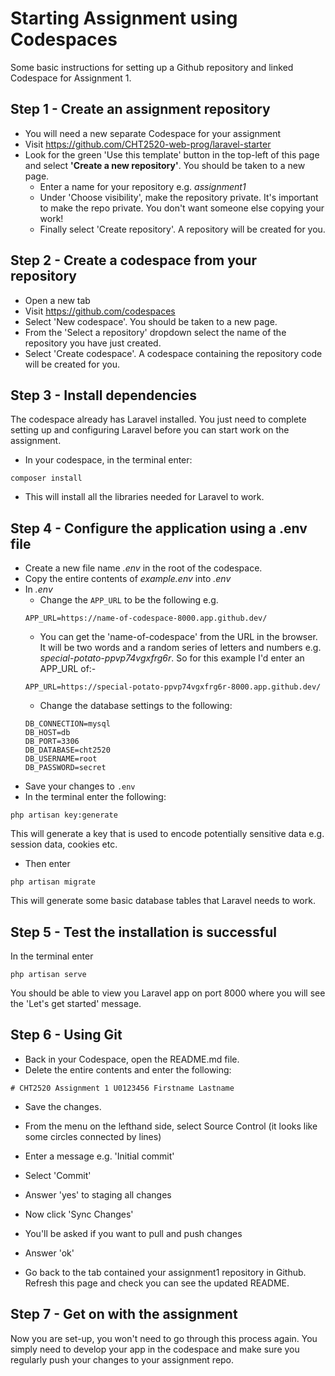 # Starting Assignment using Codespaces
Some basic instructions for setting up a Github repository and linked Codespace for Assignment 1.
## Step 1 - Create an assignment repository
- You will need a new separate Codespace for your assignment
- Visit https://github.com/CHT2520-web-prog/laravel-starter
-   Look for the green 'Use this template' button in the top-left of this page and select **'Create a new repository'**. You should be taken to a new page.
    -   Enter a name for your repository e.g. _assignment1_
    -   Under 'Choose visibility', make the repository private. It's important to make the repo private. You don't want someone else copying your work!
    -   Finally select 'Create repository'. A repository will be created for you.

## Step 2 - Create a codespace from your repository
-   Open a new tab
-   Visit https://github.com/codespaces
-   Select 'New codespace'. You should be taken to a new page.
-   From the 'Select a repository' dropdown select the name of the repository you have just created.
-   Select 'Create codespace'. A codespace containing the repository code will be created for you.

## Step 3 - Install dependencies

The codespace already has Laravel installed. You just need to complete setting up and configuring Laravel before you can start work on the assignment.

-   In your codespace, in the terminal enter:

```
composer install
```

-   This will install all the libraries needed for Laravel to work.

## Step 4 - Configure the application using a .env file

-   Create a new file name _.env_ in the root of the codespace.
-   Copy the entire contents of _example.env_ into _.env_
-   In _.env_
    -   Change the `APP_URL` to be the following e.g.
    ```
    APP_URL=https://name-of-codespace-8000.app.github.dev/
    ```
    -   You can get the 'name-of-codespace' from the URL in the browser. It will be two words and a random series of letters and numbers e.g. _special-potato-ppvp74vgxfrg6r_. So for this example I'd enter an APP_URL of:-
    ```
    APP_URL=https://special-potato-ppvp74vgxfrg6r-8000.app.github.dev/
    ```
    -   Change the database settings to the following:
    ```
    DB_CONNECTION=mysql
    DB_HOST=db
    DB_PORT=3306
    DB_DATABASE=cht2520
    DB_USERNAME=root
    DB_PASSWORD=secret
    ```
-   Save your changes to `.env`
-   In the terminal enter the following:

```
php artisan key:generate
```

This will generate a key that is used to encode potentially sensitive data e.g. session data, cookies etc.

-   Then enter

```
php artisan migrate
```

This will generate some basic database tables that Laravel needs to work.

## Step 5 - Test the installation is successful

In the terminal enter

```
php artisan serve
```

You should be able to view you Laravel app on port 8000 where you will see the 'Let's get started' message.

## Step 6 - Using Git

-   Back in your Codespace, open the README.md file.
-   Delete the entire contents and enter the following:

```
# CHT2520 Assignment 1 U0123456 Firstname Lastname
```

-   Save the changes.

-   From the menu on the lefthand side, select Source Control (it looks like some circles connected by lines)

-   Enter a message e.g. 'Initial commit'

-   Select 'Commit'
-   Answer 'yes' to staging all changes
-   Now click 'Sync Changes'
-   You'll be asked if you want to pull and push changes
-   Answer 'ok'
-   Go back to the tab contained your assignment1 repository in Github. Refresh this page and check you can see the updated README.

## Step 7 - Get on with the assignment

Now you are set-up, you won't need to go through this process again.
You simply need to develop your app in the codespace and make sure you regularly push your changes to your assignment repo.
